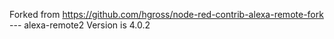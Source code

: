 Forked from https://github.com/hgross/node-red-contrib-alexa-remote-fork --- alexa-remote2 Version is 4.0.2
